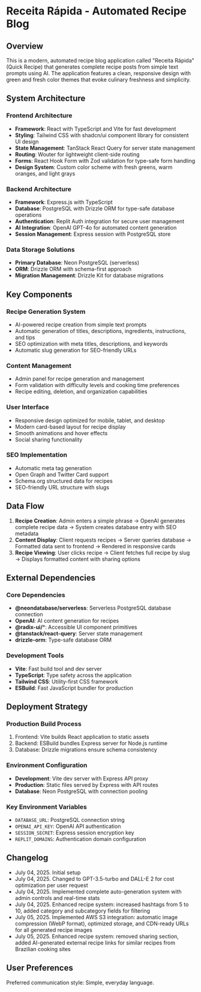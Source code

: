 # Receita Rápida - Automated Recipe Blog

## Overview

This is a modern, automated recipe blog application called "Receita Rápida" (Quick Recipe) that generates complete recipe posts from simple text prompts using AI. The application features a clean, responsive design with green and fresh color themes that evoke culinary freshness and simplicity.

## System Architecture

### Frontend Architecture
- **Framework**: React with TypeScript and Vite for fast development
- **Styling**: Tailwind CSS with shadcn/ui component library for consistent UI design
- **State Management**: TanStack React Query for server state management
- **Routing**: Wouter for lightweight client-side routing
- **Forms**: React Hook Form with Zod validation for type-safe form handling
- **Design System**: Custom color scheme with fresh greens, warm oranges, and light grays

### Backend Architecture
- **Framework**: Express.js with TypeScript
- **Database**: PostgreSQL with Drizzle ORM for type-safe database operations
- **Authentication**: Replit Auth integration for secure user management
- **AI Integration**: OpenAI GPT-4o for automated content generation
- **Session Management**: Express session with PostgreSQL store

### Data Storage Solutions
- **Primary Database**: Neon PostgreSQL (serverless)
- **ORM**: Drizzle ORM with schema-first approach
- **Migration Management**: Drizzle Kit for database migrations

## Key Components

### Recipe Generation System
- AI-powered recipe creation from simple text prompts
- Automatic generation of titles, descriptions, ingredients, instructions, and tips
- SEO optimization with meta titles, descriptions, and keywords
- Automatic slug generation for SEO-friendly URLs

### Content Management
- Admin panel for recipe generation and management
- Form validation with difficulty levels and cooking time preferences
- Recipe editing, deletion, and organization capabilities

### User Interface
- Responsive design optimized for mobile, tablet, and desktop
- Modern card-based layout for recipe display
- Smooth animations and hover effects
- Social sharing functionality

### SEO Implementation
- Automatic meta tag generation
- Open Graph and Twitter Card support
- Schema.org structured data for recipes
- SEO-friendly URL structure with slugs

## Data Flow

1. **Recipe Creation**: Admin enters a simple phrase → OpenAI generates complete recipe data → System creates database entry with SEO metadata
2. **Content Display**: Client requests recipes → Server queries database → Formatted data sent to frontend → Rendered in responsive cards
3. **Recipe Viewing**: User clicks recipe → Client fetches full recipe by slug → Displays formatted content with sharing options

## External Dependencies

### Core Dependencies
- **@neondatabase/serverless**: Serverless PostgreSQL database connection
- **OpenAI**: AI content generation for recipes
- **@radix-ui/***: Accessible UI component primitives
- **@tanstack/react-query**: Server state management
- **drizzle-orm**: Type-safe database ORM

### Development Tools
- **Vite**: Fast build tool and dev server
- **TypeScript**: Type safety across the application
- **Tailwind CSS**: Utility-first CSS framework
- **ESBuild**: Fast JavaScript bundler for production

## Deployment Strategy

### Production Build Process
1. Frontend: Vite builds React application to static assets
2. Backend: ESBuild bundles Express server for Node.js runtime
3. Database: Drizzle migrations ensure schema consistency

### Environment Configuration
- **Development**: Vite dev server with Express API proxy
- **Production**: Static files served by Express with API routes
- **Database**: Neon PostgreSQL with connection pooling

### Key Environment Variables
- `DATABASE_URL`: PostgreSQL connection string
- `OPENAI_API_KEY`: OpenAI API authentication
- `SESSION_SECRET`: Express session encryption key
- `REPLIT_DOMAINS`: Authentication domain configuration

## Changelog
- July 04, 2025. Initial setup
- July 04, 2025. Changed to GPT-3.5-turbo and DALL-E 2 for cost optimization per user request
- July 04, 2025. Implemented complete auto-generation system with admin controls and real-time stats
- July 04, 2025. Enhanced recipe system: increased hashtags from 5 to 10, added category and subcategory fields for filtering
- July 05, 2025. Implemented AWS S3 integration: automatic image compression (WebP format), optimized storage, and CDN-ready URLs for all generated recipe images
- July 05, 2025. Enhanced recipe system: removed sharing section, added AI-generated external recipe links for similar recipes from Brazilian cooking sites

## User Preferences

Preferred communication style: Simple, everyday language.